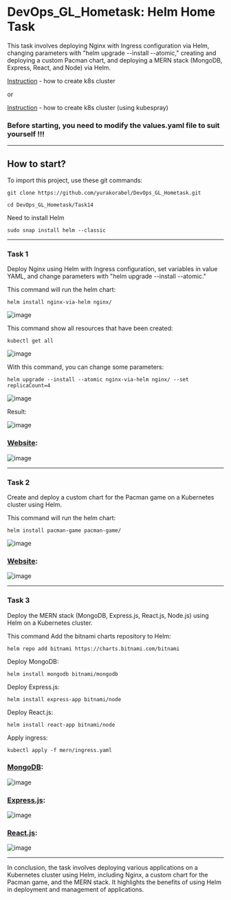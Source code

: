 # DevOps_GL_Hometask: Helm Home Task

This task involves deploying Nginx with Ingress configuration via Helm, changing parameters with "helm upgrade --install --atomic," creating and deploying a custom Pacman chart, and deploying a MERN stack (MongoDB, Express, React, and Node) via Helm.

[Instruction](https://github.com/yurakorabel/DevOps_GL_Hometask/tree/main/Task11) - how to create k8s cluster

or

[Instruction](https://github.com/yurakorabel/DevOps_GL_Hometask/tree/main/Task13) - how to create k8s cluster (using kubespray)

### Before starting, you need to modify the values.yaml file to suit yourself !!!

<hr>

## How to start? 

To import this project, use these git commands:
```
git clone https://github.com/yurakorabel/DevOps_GL_Hometask.git
```
```
cd DevOps_GL_Hometask/Task14
```

Need to install Helm
```
sudo snap install helm --classic
```

<hr>

### Task 1

Deploy Nginx using Helm with Ingress configuration, set variables in value YAML, and change parameters with "helm upgrade --install --atomic."

This command will run the helm chart:
```
helm install nginx-via-helm nginx/
```
![image](https://user-images.githubusercontent.com/55669434/218340839-3b05ebf5-9cc7-4a3a-943b-ad9267443ee4.png)

This command show all resources that have been created:
```
kubectl get all
```
![image](https://user-images.githubusercontent.com/55669434/218341153-dfd2f437-8dd8-4ef0-9c99-7859ab989517.png)

With this command, you can change some parameters:
```
helm upgrade --install --atomic nginx-via-helm nginx/ --set replicaCount=4
```
![image](https://user-images.githubusercontent.com/55669434/218341183-4df3888d-fa5f-4beb-baed-a1aca41ce84e.png)

Result:

![image](https://user-images.githubusercontent.com/55669434/218341200-d8ec8db9-c77e-4184-9ed2-3f8f7db03088.png)

### [Website](http://yurakorabel.dynv6.net/nginx-via-helm):

![image](https://user-images.githubusercontent.com/55669434/218341361-672ec245-0408-4805-b0b2-ae3470ea36a2.png)

<hr>

### Task 2

Create and deploy a custom chart for the Pacman game on a Kubernetes cluster using Helm.

This command will run the helm chart:
```
helm install pacman-game pacman-game/
```
![image](https://user-images.githubusercontent.com/55669434/218341831-99b7bbe5-0420-47e2-b906-33068ad1b22f.png)

### [Website](http://yurakorabel.dynv6.net/):

![image](https://user-images.githubusercontent.com/55669434/218341651-0785f121-f50c-4599-9fff-9158d864bae0.png)

<hr>

### Task 3

Deploy the MERN stack (MongoDB, Express.js, React.js, Node.js) using Helm on a Kubernetes cluster.

This command Add the bitnami charts repository to Helm:
```
helm repo add bitnami https://charts.bitnami.com/bitnami
```

Deploy MongoDB:
```
helm install mongodb bitnami/mongodb
```

Deploy Express.js:
```
helm install express-app bitnami/node
```

Deploy React.js:
```
helm install react-app bitnami/node
```

Apply ingress:
```
kubectl apply -f mern/ingress.yaml
```

### [MongoDB](http://yurakorabel.dynv6.net/mongodb):

![image](https://user-images.githubusercontent.com/55669434/218342330-f6235101-b0aa-488c-8067-2ceb0b8e31c7.png)

### [Express.js](http://yurakorabel.dynv6.net/express):

![image](https://user-images.githubusercontent.com/55669434/218342401-3017b304-65c1-42c9-8f45-b0f33753b21f.png)

### [React.js](http://yurakorabel.dynv6.net/react):

![image](https://user-images.githubusercontent.com/55669434/218342434-645010d5-0497-498a-8c66-16c3789007d4.png)

<hr>

In conclusion, the task involves deploying various applications on a Kubernetes cluster using Helm, including Nginx, a custom chart for the Pacman game, and the MERN stack. It highlights the benefits of using Helm in deployment and management of applications.








